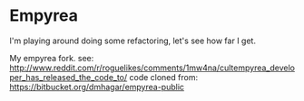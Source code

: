 Empyrea
=======

I'm playing around doing some refactoring, let's see how far I get.

My empyrea fork.  see: http://www.reddit.com/r/roguelikes/comments/1mw4na/cultempyrea_developer_has_released_the_code_to/ code cloned from: https://bitbucket.org/dmhagar/empyrea-public
